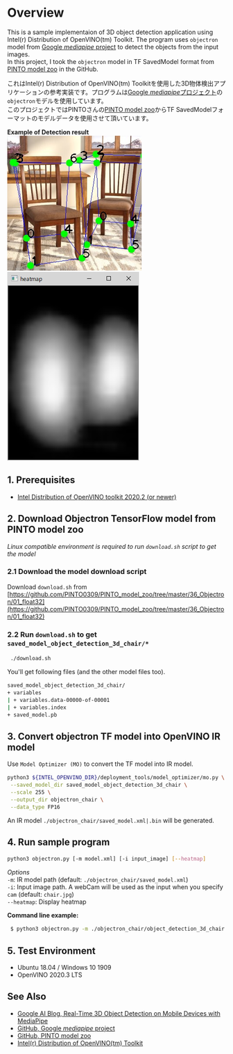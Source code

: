 
# Overview
This is a sample implementaion of 3D object detection application using Intel(r) Distribution of OpenVINO(tm) Toolkit. The program uses `objectron` model from [Google *mediapipe* project](https://github.com/google/mediapipe) to detect the objects from the input images.  
In this project, I took the `objectron` model in TF SavedModel format from [PINTO model zoo](https://github.com/PINTO0309/PINTO_model_zoo) in the GitHub.  

これはIntel(r) Distribution of OpenVINO(tm) Toolkitを使用した3D物体検出アプリケーションの参考実装です。プログラムは[Google *mediapipe*プロジェクト](https://github.com/google/mediapipe)の`objectron`モデルを使用しています。  
このプロジェクトではPINTOさんの[PINTO model zoo](https://github.com/PINTO0309/PINTO_model_zoo)からTF SavedModelフォーマットのモデルデータを使用させて頂いています。  

**Example of Detection result**  
![output](resources/output.jpg)  
![heatmap](resources/heatmap.png)

## 1. Prerequisites
* [Intel Distribution of OpenVINO toolkit 2020.2 (or newer)](https://software.intel.com/content/www/us/en/develop/tools/openvino-toolkit.html)

## 2. Download Objectron TensorFlow model from PINTO model zoo
*Linux compatible environment is required to run `download.sh` script to get the model*
### 2.1 Download the model download script
 Download `download.sh` from [https://github.com/PINTO0309/PINTO_model_zoo/tree/master/36_Objectron/01_float32](https://github.com/PINTO0309/PINTO_model_zoo/tree/master/36_Objectron/01_float32)
### 2.2 Run `download.sh` to get `saved_model_object_detection_3d_chair/*`  

```sh
 ./download.sh
```
You'll get following files (and the other model files too).
```sh
saved_model_object_detection_3d_chair/
+ variables
| + variables.data-00000-of-00001
| + variables.index
+ saved_model.pb
```

## 3. Convert objectron TF model into OpenVINO IR model

Use `Model Optimizer (MO)` to convert the TF model into IR model.

```sh
python3 ${INTEL_OPENVINO_DIR}/deployment_tools/model_optimizer/mo.py \
 --saved_model_dir saved_model_object_detection_3d_chair \
 --scale 255 \
 --output_dir objectron_chair \
 --data_type FP16
```
An IR model `./objectron_chair/saved_model.xml|.bin` will be generated.

## 4. Run sample program

```sh
python3 objectron.py [-m model.xml] [-i input_image] [--heatmap]
```
*Options*  
`-m`: IR model path (default: `./objectron_chair/saved_model.xml`)  
`-i`: Input image path. A webCam will be used as the input when you specify `cam` (default: `chair.jpg`)  
`--heatmap`: Display heatmap

**Command line example:**
```sh
 $ python3 objectron.py -m ./objectron_chair/object_detection_3d_chair.xml -i cam --heatmap
```

## 5. Test Environment
- Ubuntu 18.04 / Windows 10 1909  
- OpenVINO 2020.3 LTS  

## See Also  
* [Google AI Blog, Real-Time 3D Object Detection on Mobile Devices with MediaPipe](https://ai.googleblog.com/2020/03/real-time-3d-object-detection-on-mobile.html)
* [GitHub, Google *mediapipe* project](https://github.com/google/mediapipe)  
* [GitHub, PINTO model zoo](https://github.com/PINTO0309)  
* [Intel(r) Distribution of OpenVINO(tm) Toolkit](https://software.intel.com/content/www/us/en/develop/tools/openvino-toolkit.html)
